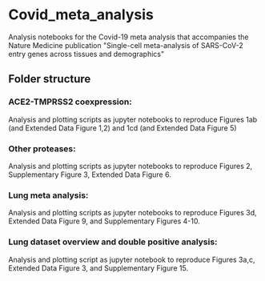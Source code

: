 # Covid_meta_analysis
Analysis notebooks for the Covid-19 meta analysis that accompanies the Nature Medicine publication "Single-cell meta-analysis of SARS-CoV-2 entry genes across tissues and demographics"

## Folder structure

### ACE2-TMPRSS2 coexpression:
Analysis and plotting scripts as jupyter notebooks to reproduce Figures 1ab (and Extended Data Figure 1,2)  and 1cd (and Extended Data Figure 5)

### Other proteases:
Analysis and plotting scripts as jupyter notebooks to reproduce Figures 2, Supplementary Figure 3, Extended Data Figure 6.

### Lung meta analysis:
Analysis and plotting scripts as jupyter notebooks to reproduce Figures 3d, Extended Data Figure 9, and Supplementary Figures 4-10.

### Lung dataset overview and double positive analysis:
Analysis and plotting script as jupyter notebook to reproduce Figures 3a,c, Extended Data Figure 3, and Supplementary Figure 15.
